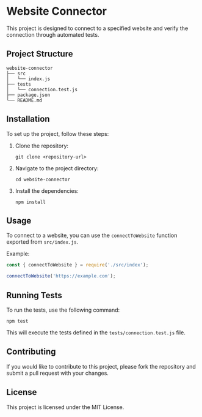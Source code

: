 # Website Connector

This project is designed to connect to a specified website and verify the connection through automated tests.

## Project Structure

```
website-connector
├── src
│   └── index.js
├── tests
│   └── connection.test.js
├── package.json
└── README.md
```

## Installation

To set up the project, follow these steps:

1. Clone the repository:
   ```
   git clone <repository-url>
   ```

2. Navigate to the project directory:
   ```
   cd website-connector
   ```

3. Install the dependencies:
   ```
   npm install
   ```

## Usage

To connect to a website, you can use the `connectToWebsite` function exported from `src/index.js`. 

Example:
```javascript
const { connectToWebsite } = require('./src/index');

connectToWebsite('https://example.com');
```

## Running Tests

To run the tests, use the following command:
```
npm test
```

This will execute the tests defined in the `tests/connection.test.js` file.

## Contributing

If you would like to contribute to this project, please fork the repository and submit a pull request with your changes. 

## License

This project is licensed under the MIT License.